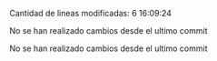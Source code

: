 Cantidad de lineas modificadas: 
6
16:09:24

No se han realizado cambios desde el ultimo commit

No se han realizado cambios desde el ultimo commit

